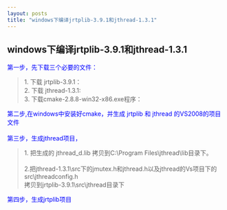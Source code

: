 ```yaml
---
layout: posts
title: "windows下编译jrtplib-3.9.1和jthread-1.3.1"
---
```


## windows下编译jrtplib-3.9.1和jthread-1.3.1
<font color="blue">第一步，先下载三个必要的文件：</font>
<blockquote>
1. 下载 jrtplib-3.9.1：<br>
2. 下载 jthread-1.3.1:<br>
3. 下载cmake-2.8.8-win32-x86.exe程序：
</blockquote>
<font color="blue">
第二步,在windows中安装好cmake，并生成 jrtplib 和 jthread 的VS2008的项目文件</font><br><br>
<font color="blue">
第三步，生成jthread项目，</font><br>
<blockquote>
1. 把生成的 jthread_d.lib 拷贝到C:\Program Files\jthread\lib目录下。<br><br>
2.把jthread-1.3.1\src下的jmutex.h和jthread.h以及jthread的Vs项目下的src\jthreadconfig.h<br>
拷贝到jrtplib-3.9.1\src\jthread目录下
</blockquote>
<font color="blue">
第四步，生成jrtplib项目</font>